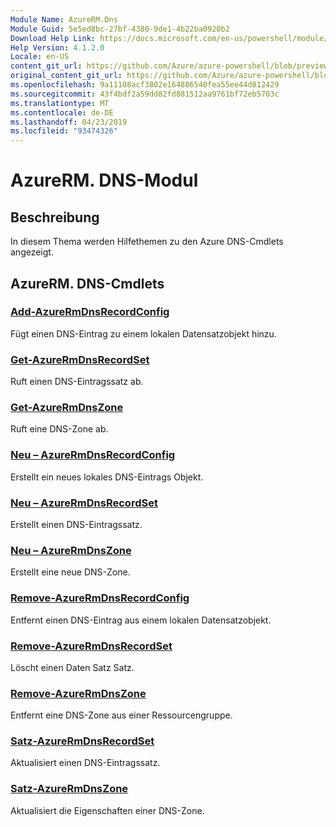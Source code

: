 ```yaml
---
Module Name: AzureRM.Dns
Module Guid: 5e5ed8bc-27bf-4380-9de1-4b22ba0920b2
Download Help Link: https://docs.microsoft.com/en-us/powershell/module/azurerm.dns
Help Version: 4.1.2.0
Locale: en-US
content_git_url: https://github.com/Azure/azure-powershell/blob/preview/src/ResourceManager/Dns/Commands.Dns/help/AzureRM.DNS.md
original_content_git_url: https://github.com/Azure/azure-powershell/blob/preview/src/ResourceManager/Dns/Commands.Dns/help/AzureRM.DNS.md
ms.openlocfilehash: 9a11108acf3802e164886540fea55ee44d812429
ms.sourcegitcommit: 43f4bdf2a59dd82fd881512aa9761bf72eb5703c
ms.translationtype: MT
ms.contentlocale: de-DE
ms.lasthandoff: 04/23/2019
ms.locfileid: "93474326"
---
```

# AzureRM. DNS-Modul
## Beschreibung
In diesem Thema werden Hilfethemen zu den Azure DNS-Cmdlets angezeigt.

## AzureRM. DNS-Cmdlets
### [Add-AzureRmDnsRecordConfig](Add-AzureRmDnsRecordConfig.md)
Fügt einen DNS-Eintrag zu einem lokalen Datensatzobjekt hinzu.

### [Get-AzureRmDnsRecordSet](Get-AzureRmDnsRecordSet.md)
Ruft einen DNS-Eintragssatz ab.

### [Get-AzureRmDnsZone](Get-AzureRmDnsZone.md)
Ruft eine DNS-Zone ab.

### [Neu – AzureRmDnsRecordConfig](New-AzureRmDnsRecordConfig.md)
Erstellt ein neues lokales DNS-Eintrags Objekt.

### [Neu – AzureRmDnsRecordSet](New-AzureRmDnsRecordSet.md)
Erstellt einen DNS-Eintragssatz.

### [Neu – AzureRmDnsZone](New-AzureRmDnsZone.md)
Erstellt eine neue DNS-Zone.

### [Remove-AzureRmDnsRecordConfig](Remove-AzureRmDnsRecordConfig.md)
Entfernt einen DNS-Eintrag aus einem lokalen Datensatzobjekt.

### [Remove-AzureRmDnsRecordSet](Remove-AzureRmDnsRecordSet.md)
Löscht einen Daten Satz Satz.

### [Remove-AzureRmDnsZone](Remove-AzureRmDnsZone.md)
Entfernt eine DNS-Zone aus einer Ressourcengruppe.

### [Satz-AzureRmDnsRecordSet](Set-AzureRmDnsRecordSet.md)
Aktualisiert einen DNS-Eintragssatz.

### [Satz-AzureRmDnsZone](Set-AzureRmDnsZone.md)
Aktualisiert die Eigenschaften einer DNS-Zone.

